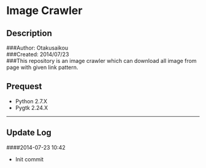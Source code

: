 Image Crawler
==========

Description
----------
###Author: Otakusaikou  
###Created: 2014/07/23  
###This repository is an image crawler which can download all image from page with given link pattern.  

Prequest
----------
+  Python 2.7.X  
+  Pygtk 2.24.X  


***
Update Log
----------
####2014-07-23 10:42
+ Init commit
